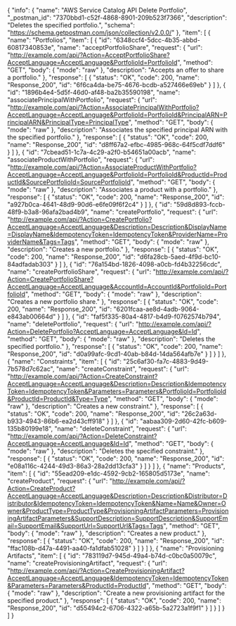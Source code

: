 {
  "info": {
    "name": "AWS Service Catalog API Delete Portfolio",
    "_postman_id": "7370bbd1-c52f-4868-8901-209b523f7366",
    "description": "Deletes the specified portfolio.",
    "schema": "https://schema.getpostman.com/json/collection/v2.0.0/"
  },
  "item": [
    {
      "name": "Portfolios",
      "item": [
        {
          "id": "6348ccf4-5dcc-4b35-abbd-60817340853e",
          "name": "acceptPortfolioShare",
          "request": {
            "url": "http://example.com/api/?Action=AcceptPortfolioShare?AcceptLanguage=AcceptLanguage&PortfolioId=PortfolioId",
            "method": "GET",
            "body": {
              "mode": "raw"
            },
            "description": "Accepts an offer to share a portfolio."
          },
          "response": [
            {
              "status": "OK",
              "code": 200,
              "name": "Response_200",
              "id": "6f6ca4da-be75-4676-bcdb-a527466e69eb"
            }
          ]
        },
        {
          "id": "1896b4e4-5d5f-46d0-af48-ba2b35590198",
          "name": "associatePrincipalWithPortfolio",
          "request": {
            "url": "http://example.com/api/?Action=AssociatePrincipalWithPortfolio?AcceptLanguage=AcceptLanguage&PortfolioId=PortfolioId&PrincipalARN=PrincipalARN&PrincipalType=PrincipalType",
            "method": "GET",
            "body": {
              "mode": "raw"
            },
            "description": "Associates the specified principal ARN with the specified portfolio."
          },
          "response": [
            {
              "status": "OK",
              "code": 200,
              "name": "Response_200",
              "id": "d8ff67a2-efbc-4985-968c-64f5cdf7ddf6"
            }
          ]
        },
        {
          "id": "7cbead51-1c7a-4c29-a2f0-b54651a00acb",
          "name": "associateProductWithPortfolio",
          "request": {
            "url": "http://example.com/api/?Action=AssociateProductWithPortfolio?AcceptLanguage=AcceptLanguage&PortfolioId=PortfolioId&ProductId=ProductId&SourcePortfolioId=SourcePortfolioId",
            "method": "GET",
            "body": {
              "mode": "raw"
            },
            "description": "Associates a product with a portfolio."
          },
          "response": [
            {
              "status": "OK",
              "code": 200,
              "name": "Response_200",
              "id": "a927b0ca-4641-48d9-90d6-e6fe09f6f2c4"
            }
          ]
        },
        {
          "id": "59d8d893-fccb-48f9-b3a8-96afa2bad4b9",
          "name": "createPortfolio",
          "request": {
            "url": "http://example.com/api/?Action=CreatePortfolio?AcceptLanguage=AcceptLanguage&Description=Description&DisplayName=DisplayName&IdempotencyToken=IdempotencyToken&ProviderName=ProviderName&Tags=Tags",
            "method": "GET",
            "body": {
              "mode": "raw"
            },
            "description": "Creates a new portfolio."
          },
          "response": [
            {
              "status": "OK",
              "code": 200,
              "name": "Response_200",
              "id": "d6fa28cb-5aed-4f9d-bc10-84adfadab303"
            }
          ]
        },
        {
          "id": "76a154bd-1826-4098-a0cb-fd4b32256cdc",
          "name": "createPortfolioShare",
          "request": {
            "url": "http://example.com/api/?Action=CreatePortfolioShare?AcceptLanguage=AcceptLanguage&AccountId=AccountId&PortfolioId=PortfolioId",
            "method": "GET",
            "body": {
              "mode": "raw"
            },
            "description": "Creates a new portfolio share."
          },
          "response": [
            {
              "status": "OK",
              "code": 200,
              "name": "Response_200",
              "id": "6201fcaa-ae8d-4adb-9064-e843ab00664d"
            }
          ]
        },
        {
          "id": "faf5f335-80a4-4817-b4d9-f0762574b794",
          "name": "deletePortfolio",
          "request": {
            "url": "http://example.com/api/?Action=DeletePortfolio?AcceptLanguage=AcceptLanguage&Id=Id",
            "method": "GET",
            "body": {
              "mode": "raw"
            },
            "description": "Deletes the specified portfolio."
          },
          "response": [
            {
              "status": "OK",
              "code": 200,
              "name": "Response_200",
              "id": "d0a99afc-9cd1-40ab-b84d-14da564afb7e"
            }
          ]
        }
      ]
    },
    {
      "name": "Constraints",
      "item": [
        {
          "id": "25c6af30-fa7c-4883-9d49-7b578d7c62ac",
          "name": "createConstraint",
          "request": {
            "url": "http://example.com/api/?Action=CreateConstraint?AcceptLanguage=AcceptLanguage&Description=Description&IdempotencyToken=IdempotencyToken&Parameters=Parameters&PortfolioId=PortfolioId&ProductId=ProductId&Type=Type",
            "method": "GET",
            "body": {
              "mode": "raw"
            },
            "description": "Creates a new constraint."
          },
          "response": [
            {
              "status": "OK",
              "code": 200,
              "name": "Response_200",
              "id": "26c2a63d-b933-4943-86b6-ea2d43cff918"
            }
          ]
        },
        {
          "id": "aabaa309-2d60-42fc-b609-135b80199e18",
          "name": "deleteConstraint",
          "request": {
            "url": "http://example.com/api/?Action=DeleteConstraint?AcceptLanguage=AcceptLanguage&Id=Id",
            "method": "GET",
            "body": {
              "mode": "raw"
            },
            "description": "Deletes the specified constraint."
          },
          "response": [
            {
              "status": "OK",
              "code": 200,
              "name": "Response_200",
              "id": "e08a116c-4244-49d3-86a3-28a2dd13cfa3"
            }
          ]
        }
      ]
    },
    {
      "name": "Products",
      "item": [
        {
          "id": "55ead209-e1dc-4592-9cb2-165805d5173e",
          "name": "createProduct",
          "request": {
            "url": "http://example.com/api/?Action=CreateProduct?AcceptLanguage=AcceptLanguage&Description=Description&Distributor=Distributor&IdempotencyToken=IdempotencyToken&Name=Name&Owner=Owner&ProductType=ProductType&ProvisioningArtifactParameters=ProvisioningArtifactParameters&SupportDescription=SupportDescription&SupportEmail=SupportEmail&SupportUrl=SupportUrl&Tags=Tags",
            "method": "GET",
            "body": {
              "mode": "raw"
            },
            "description": "Creates a new product."
          },
          "response": [
            {
              "status": "OK",
              "code": 200,
              "name": "Response_200",
              "id": "ffac108b-d47a-4491-aa40-fa1dfab51028"
            }
          ]
        }
      ]
    },
    {
      "name": "Provisioning Artifacts",
      "item": [
        {
          "id": "783119d7-945d-49a4-b74d-c0bc0a50079c",
          "name": "createProvisioningArtifact",
          "request": {
            "url": "http://example.com/api/?Action=CreateProvisioningArtifact?AcceptLanguage=AcceptLanguage&IdempotencyToken=IdempotencyToken&Parameters=Parameters&ProductId=ProductId",
            "method": "GET",
            "body": {
              "mode": "raw"
            },
            "description": "Create a new provisioning artifact for the specified product."
          },
          "response": [
            {
              "status": "OK",
              "code": 200,
              "name": "Response_200",
              "id": "d55494c2-6706-4322-a65b-5a2723a1f9f1"
            }
          ]
        }
      ]
    }
  ]
}